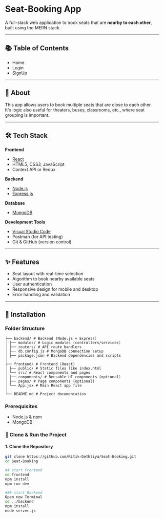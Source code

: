 # Seat-Booking App

A full-stack web application to book seats that are **nearby to each other**, built using the MERN stack.

---

## 📚 Table of Contents

- Home
- Login
- SignUp 

---

## 🧾 About

This app allows users to book multiple seats that are close to each other. It's logic also useful for theaters, buses, classrooms, etc., where seat grouping is important.

---

## 🛠️ Tech Stack

**Frontend**  
- [React](https://reactjs.org/)
- HTML5, CSS3, JavaScript  
- Context API or Redux

**Backend**  
- [Node.js](https://nodejs.org/)
- [Express.js](https://expressjs.com/)

**Database**  
- [MongoDB](https://www.mongodb.com/)

**Development Tools**  
- [Visual Studio Code](https://code.visualstudio.com/)
- Postman (for API testing)
- Git & GitHub (version control)

---

## ✨ Features

- Seat layout with real-time selection
- Algorithm to book nearby available seats
- User authentication 
- Responsive design for mobile and desktop
- Error handling and validation

---

## 🚀 Installation

### Folder Structure
```
├── backend/ # Backend (Node.js + Express)
│ ├── modules/ # Logic modules (controllers/services)
│ ├── routers/ # API route handlers
│ ├── db.config.js # MongoDB connection setup
│ ├── package.json # Backend dependencies and scripts
│
├── frontend/ # Frontend (React)
│ ├── public/ # Static files like index.html
│ └── src/ # React components and pages
│ ├── components/ # Reusable UI components (optional)
│ ├── pages/ # Page components (optional)
│ └── App.jsx # Main React app file
│
└── README.md # Project documentation
```
### Prerequisites

- Node.js & npm
- MongoDB

### 🚀 Clone & Run the Project

#### 1. Clone the Repository

```bash
git clone https://github.com/Ritik-Dethliya/Seat-Booking.git
cd Seat-Booking

## start Frontend
cd frontend
npm install
npm run dev

### start Backend
Open new Terminal
cd ../backend
npm install
node server.js